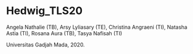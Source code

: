 # Hedwig_TLS20
Angela Nathalie (TB), 
Arsy Lyliasary (TE), 
Christina Angraeni (TI), 
Natasha Astia (TI), 
Rosana Aura (TB), 
Tasya Nafisah (TI)

Universitas Gadjah Mada, 2020.
